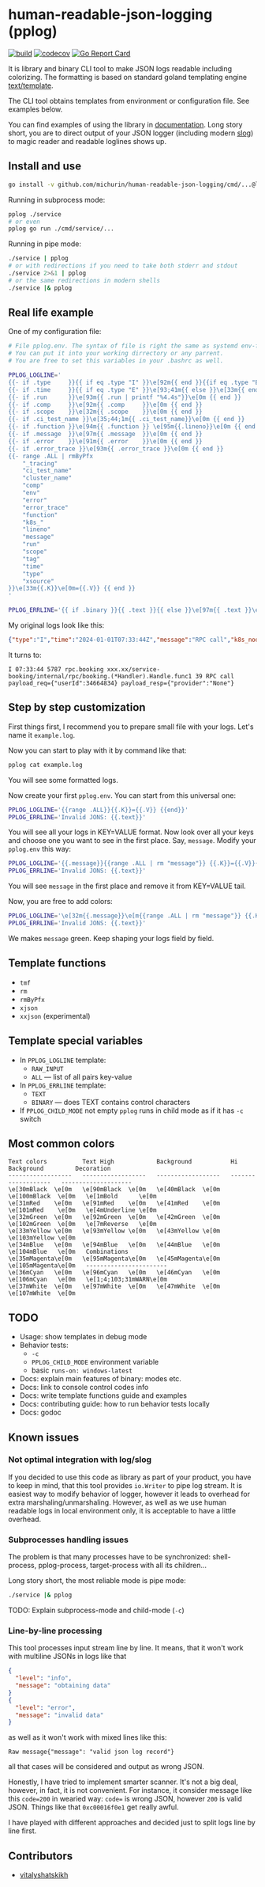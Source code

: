 # human-readable-json-logging (pplog)

[![build](https://github.com/michurin/human-readable-json-logging/actions/workflows/ci.yaml/badge.svg)](https://github.com/michurin/human-readable-json-logging/actions/workflows/ci.yaml)
[![codecov](https://codecov.io/gh/michurin/human-readable-json-logging/graph/badge.svg?token=LDYMK3ZM06)](https://codecov.io/gh/michurin/human-readable-json-logging)
[![Go Report Card](https://goreportcard.com/badge/github.com/michurin/human-readable-json-logging)](https://goreportcard.com/report/github.com/michurin/human-readable-json-logging)

It is library and binary CLI tool to make JSON logs readable including colorizing.
The formatting is based on standard goland templating engine [text/template](https://pkg.go.dev/text/template).

The CLI tool obtains templates from environment or configuration file. See examples below.

You can find examples of using the library in [documentation](https://pkg.go.dev/github.com/michurin/human-readable-json-logging/slogtotext).
Long story short, you are to direct output of your JSON logger (including modern [slog](https://pkg.go.dev/log/slog)) to magic reader and
readable loglines shows up.

## Install and use

```sh
go install -v github.com/michurin/human-readable-json-logging/cmd/...@latest
```

Running in subprocess mode:

```sh
pplog ./service
# or even
pplog go run ./cmd/service/...
```

Running in pipe mode:

```sh
./service | pplog
# or with redirections if you need to take both stderr and stdout
./service 2>&1 | pplog
# or the same redirections in modern shells
./service |& pplog
```

## Real life example

One of my configuration file:

```sh
# File pplog.env. The syntax of file is right the same as systemd env-files.
# You can put it into your working dirrectory or any parrent.
# You are free to set this variables in your .bashrc as well.

PPLOG_LOGLINE='
{{- if .type     }}{{ if eq .type "I" }}\e[92m{{ end }}{{if eq .type "E" }}\e[1;33;41m{{ end }}{{.type}}\e[0m {{ end }}
{{- if .time     }}{{ if eq .type "E" }}\e[93;41m{{ else }}\e[33m{{ end }}{{.time | tmf "2006-01-02T15:04:05Z07:00" "15:04:05"}}\e[0m {{ end }}
{{- if .run      }}\e[93m{{ .run | printf "%4.4s"}}\e[0m {{ end }}
{{- if .comp     }}\e[92m{{ .comp     }}\e[0m {{ end }}
{{- if .scope    }}\e[32m{{ .scope    }}\e[0m {{ end }}
{{- if .ci_test_name }}\e[35;44;1m{{ .ci_test_name}}\e[0m {{ end }}
{{- if .function }}\e[94m{{ .function }} \e[95m{{.lineno}}\e[0m {{ end }}
{{- if .message  }}\e[97m{{ .message  }}\e[0m {{ end }}
{{- if .error    }}\e[91m{{ .error    }}\e[0m {{ end }}
{{- if .error_trace }}\e[93m{{ .error_trace }}\e[0m {{ end }}
{{- range .ALL | rmByPfx
    "_tracing"
    "ci_test_name"
    "cluster_name"
    "comp"
    "env"
    "error"
    "error_trace"
    "function"
    "k8s_"
    "lineno"
    "message"
    "run"
    "scope"
    "tag"
    "time"
    "type"
    "xsource"
}}\e[33m{{.K}}\e[0m={{.V}} {{ end }}
'

PPLOG_ERRLINE='{{ if .binary }}{{ .text }}{{ else }}\e[97m{{ .text }}\e[0m{{ end }}'
```

My original logs look like this:

```json
{"type":"I","time":"2024-01-01T07:33:44Z","message":"RPC call","k8s_node":"ix-x-kub114","k8s_pod":"booking-v64-64cf64db6d-gm9pc","cluster_name":"zeta","env":"prod","tag":"service.booking","lineno":39,"function":"xxx.xx/service-booking/internal/rpc/booking.(*Handler).Handle.func1","run":"578710a04dbb","comp":"rpc.booking","payload_resp":"{\"provider\":\"None\"}","payload_req":"{\"userId\":34664834}","xsource":"profile","_tracing":{"uber-trace-id":"669f:6a2c:c35c:1"}}
```

It turns to:

```
I 07:33:44 5787 rpc.booking xxx.xx/service-booking/internal/rpc/booking.(*Handler).Handle.func1 39 RPC call payload_req={"userId":34664834} payload_resp={"provider":"None"}
```

## Step by step customization

First things first, I recommend you to prepare small file with your logs. Let's name it `example.log`.

Now you can start to play with it by command like that:

```sh
pplog cat example.log
```

You will see some formatted logs.

Now create your first `pplog.env`. You can start from this universal one:

```sh
PPLOG_LOGLINE='{{range .ALL}}{{.K}}={{.V}} {{end}}'
PPLOG_ERRLINE='Invalid JONS: {{.text}}'
```

You will see all your logs in KEY=VALUE format. Now look over all your keys and choose one you want
to see in the first place. Say, `message`. Modify your `pplog.env` this way:

```sh
PPLOG_LOGLINE='{{.message}}{{range .ALL | rm "message"}} {{.K}}={{.V}}{{end}}'
PPLOG_ERRLINE='Invalid JONS: {{.text}}'
```

You will see `message` in the first place and remove it from KEY=VALUE tail.

Now, you are free to add colors:

```sh
PPLOG_LOGLINE='\e[32m{{.message}}\e[m{{range .ALL | rm "message"}} {{.K}}={{.V}}{{end}}'
PPLOG_ERRLINE='Invalid JONS: {{.text}}'
```

We makes `message` green. Keep shaping your logs field by field.

## Template functions

- `tmf`
- `rm`
- `rmByPfx`
- `xjson`
- `xxjson` (experimental)

## Template special variables

- In `PPLOG_LOGLINE` template:
    - `RAW_INPUT`
    - `ALL` — list of all pairs key-value
- In `PPLOG_ERRLINE` template:
    - `TEXT`
    - `BINARY` — does TEXT contains control characters
- If `PPLOG_CHILD_MODE` not empty `pplog` runs in child mode as if it has `-c` switch

## Most common colors

```
Text colors          Text High            Background           Hi Background         Decoration
------------------   ------------------   ------------------   -------------------   --------------------
\e[30mBlack  \e[0m   \e[90mBlack  \e[0m   \e[40mBlack  \e[0m   \e[100mBlack  \e[0m   \e[1mBold      \e[0m
\e[31mRed    \e[0m   \e[91mRed    \e[0m   \e[41mRed    \e[0m   \e[101mRed    \e[0m   \e[4mUnderline \e[0m
\e[32mGreen  \e[0m   \e[92mGreen  \e[0m   \e[42mGreen  \e[0m   \e[102mGreen  \e[0m   \e[7mReverse   \e[0m
\e[33mYellow \e[0m   \e[93mYellow \e[0m   \e[43mYellow \e[0m   \e[103mYellow \e[0m
\e[34mBlue   \e[0m   \e[94mBlue   \e[0m   \e[44mBlue   \e[0m   \e[104mBlue   \e[0m   Combinations
\e[35mMagenta\e[0m   \e[95mMagenta\e[0m   \e[45mMagenta\e[0m   \e[105mMagenta\e[0m   -----------------------
\e[36mCyan   \e[0m   \e[96mCyan   \e[0m   \e[46mCyan   \e[0m   \e[106mCyan   \e[0m   \e[1;4;103;31mWARN\e[0m
\e[37mWhite  \e[0m   \e[97mWhite  \e[0m   \e[47mWhite  \e[0m   \e[107mWhite  \e[0m
```

## TODO

- Usage: show templates in debug mode
- Behavior tests:
    - `-c`
    - `PPLOG_CHILD_MODE` environment variable
    - basic `runs-on: windows-latest`
- Docs: explain main features of binary: modes etc.
- Docs: link to console control codes info
- Docs: write template functions guide and examples
- Docs: contributing guide: how to run behavior tests locally
- Docs: godoc

## Known issues

### Not optimal integration with log/slog

If you decided to use this code as library as part of your product, you have to keep in mind, that
this tool provides `io.Writer` to pipe log stream. It is easiest way to modify behavior of logger, however
it leads to overhead for extra marshaling/unmarshaling. However, as well as we use human readable logs in
local environment only, it is acceptable to have a little overhead.

### Subprocesses handling issues

The problem is that many processes have to be synchronized: shell-process, pplog-process, target-process with all its children...

Long story short, the most reliable mode is pipe mode:

```sh
./service |& pplog
```

TODO: Explain subprocess-mode and child-mode (`-c`)

### Line-by-line processing

This tool processes input stream line by line. It means, that it won't work with multiline JSONs in logs like that

```json
{
  "level": "info",
  "message": "obtaining data"
}
{
  "level": "error",
  "message": "invalid data"
}
```

as well as it won't work with mixed lines like this:

```
Raw message{"message": "valid json log record"}
```

all that cases will be considered and output as wrong JSON.

Honestly, I have tried to implement smarter scanner. It's not a big deal, however,
in fact, it is not convenient. For instance, it consider message like this `code=200`
in wearied way: `code=` is wrong JSON, however `200` is valid JSON.
Things like that `0xc00016f0e1` get really awful.

I have played with different approaches
and decided just to split logs line by line first.

## Contributors

- [vitalyshatskikh](https://github.com/vitalyshatskikh)
